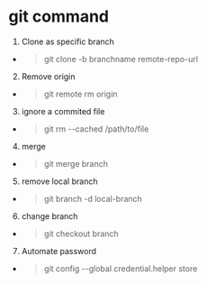 # git command

1. Clone as specific branch

- > git clone -b branchname remote-repo-url

2. Remove origin

- >  git remote rm origin

3. ignore a commited file

- > git rm --cached /path/to/file

4. merge

- > git merge branch

5. remove local branch

- > git branch -d local-branch

6. change branch

- > git checkout branch

7. Automate password

- > git config --global credential.helper store
